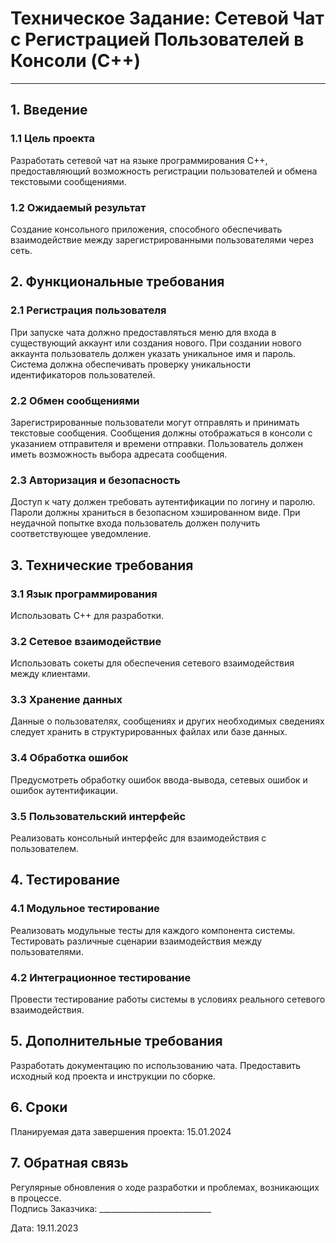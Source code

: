 # Техническое Задание: Сетевой Чат с Регистрацией Пользователей в Консоли (C++)
---
## 1. Введение
### 1.1 Цель проекта
Разработать сетевой чат на языке программирования C++, предоставляющий возможность регистрации пользователей и обмена текстовыми сообщениями.

### 1.2 Ожидаемый результат
Создание консольного приложения, способного обеспечивать взаимодействие между зарегистрированными пользователями через сеть.

## 2. Функциональные требования
### 2.1 Регистрация пользователя
При запуске чата должно предоставляться меню для входа в существующий аккаунт или создания нового.
При создании нового аккаунта пользователь должен указать уникальное имя и пароль.
Система должна обеспечивать проверку уникальности идентификаторов пользователей.
### 2.2 Обмен сообщениями
Зарегистрированные пользователи могут отправлять и принимать текстовые сообщения.
Сообщения должны отображаться в консоли с указанием отправителя и времени отправки.
Пользователь должен иметь возможность выбора адресата сообщения.
### 2.3 Авторизация и безопасность
Доступ к чату должен требовать аутентификации по логину и паролю.
Пароли должны храниться в безопасном хэшированном виде.
При неудачной попытке входа пользователь должен получить соответствующее уведомление.
## 3. Технические требования
### 3.1 Язык программирования
Использовать C++ для разработки.
### 3.2 Сетевое взаимодействие
Использовать сокеты для обеспечения сетевого взаимодействия между клиентами.
### 3.3 Хранение данных
Данные о пользователях, сообщениях и других необходимых сведениях следует хранить в структурированных файлах или базе данных.
### 3.4 Обработка ошибок
Предусмотреть обработку ошибок ввода-вывода, сетевых ошибок и ошибок аутентификации.
### 3.5 Пользовательский интерфейс
Реализовать консольный интерфейс для взаимодействия с пользователем.
## 4. Тестирование
### 4.1 Модульное тестирование
Реализовать модульные тесты для каждого компонента системы.
Тестировать различные сценарии взаимодействия между пользователями.
### 4.2 Интеграционное тестирование
Провести тестирование работы системы в условиях реального сетевого взаимодействия.
## 5. Дополнительные требования
Разработать документацию по использованию чата.
Предоставить исходный код проекта и инструкции по сборке.
## 6. Сроки
Планируемая дата завершения проекта: 15.01.2024
## 7. Обратная связь
Регулярные обновления о ходе разработки и проблемах, возникающих в процессе.<br>
Подпись Заказчика: ____________________________

Дата: 19.11.2023
